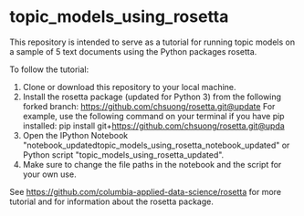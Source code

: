# topic_models_using_rosetta

This repository is intended to serve as a tutorial for running topic models on a sample of 5 text documents using the Python packages rosetta. 

To follow the tutorial:

1. Clone or download this repository to your local machine.
2. Install the rosetta package (updated for Python 3) from the following forked branch: https://github.com/chsuong/rosetta.git@update
For example, use the following command on your terminal if you have pip installed: pip install git+https://github.com/chsuong/rosetta.git@upda
3. Open the IPython Notebook "notebook_updatedtopic_models_using_rosetta_notebook_updated" or Python script "topic_models_using_rosetta_updated". 
4. Make sure to change the file paths in the notebook and the script for your own use.

See https://github.com/columbia-applied-data-science/rosetta for more tutorial and for information about the rosetta package.

